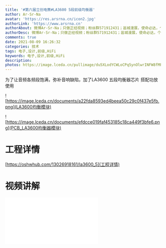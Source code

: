 ```yaml
---
title: '#第六届立创电赛#LA3600 5段前级均衡器'
author: Ar-Sr-Na
avatar: 'https://res.arsrna.cn/icon2.jpg'
authorLink: 'https://www.arsrna.cn'
authorAbout: 微博Ar-Sr-Na；只做正经视频；粉丝群571912431；邕城漫展，使命必达，个人网站www.arsrna.cn
authorDesc: 微博Ar-Sr-Na；只做正经视频；粉丝群571912431；邕城漫展，使命必达，个人网站www.arsrna.cn
comments: true
date: 2021-08-09 16:26:32
categories: 技术
tags: 电子,设计,前级,HiFi
keywords: 电子,设计,前级,HiFi
description:
photos: https://image.lceda.cn/pullimage/du5XLodYCWLoCPq5ynOlwrINFW8fMPdanxzDvmxs.jpeg
---
```


为了让音频各频段饱满，弥补音响缺陷，加了LA3600 五段均衡器芯片
搭配功放使用

![https://image.lceda.cn/documents/a22fda8593ed4beea50c29c0f437e5fb.png](LA3600均衡模块)

![https://image.lceda.cn/documents/efdcce019faf453185c18ca449f3bfe6.png](PCB_LA3600均衡器模块)

# 工程详情

[https://oshwhub.com/13026918161/la3600_5](工程详情)

# 视频讲解

<iframe src="//player.bilibili.com/player.html?aid=889584279&bvid=BV1VP4y1x74G&cid=383161951&page=1" scrolling="no" border="0" frameborder="no" framespacing="0" allowfullscreen="true"> </iframe>